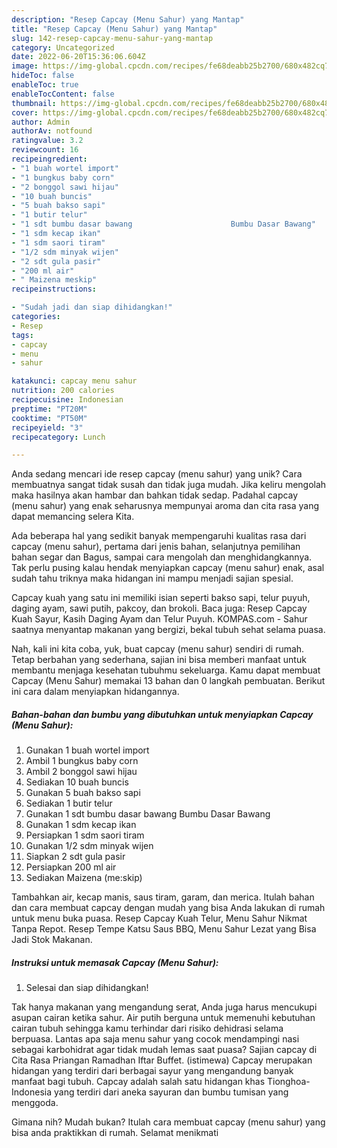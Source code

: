 ```yaml
---
description: "Resep Capcay (Menu Sahur) yang Mantap"
title: "Resep Capcay (Menu Sahur) yang Mantap"
slug: 142-resep-capcay-menu-sahur-yang-mantap
category: Uncategorized
date: 2022-06-20T15:36:06.604Z
image: https://img-global.cpcdn.com/recipes/fe68deabb25b2700/680x482cq70/capcay-menu-sahur-foto-resep-utama.jpg
hideToc: false
enableToc: true
enableTocContent: false
thumbnail: https://img-global.cpcdn.com/recipes/fe68deabb25b2700/680x482cq70/capcay-menu-sahur-foto-resep-utama.jpg
cover: https://img-global.cpcdn.com/recipes/fe68deabb25b2700/680x482cq70/capcay-menu-sahur-foto-resep-utama.jpg
author: Admin
authorAv: notfound
ratingvalue: 3.2
reviewcount: 16
recipeingredient:
- "1 buah wortel import"
- "1 bungkus baby corn"
- "2 bonggol sawi hijau"
- "10 buah buncis"
- "5 buah bakso sapi"
- "1 butir telur"
- "1 sdt bumbu dasar bawang                      Bumbu Dasar Bawang"
- "1 sdm kecap ikan"
- "1 sdm saori tiram"
- "1/2 sdm minyak wijen"
- "2 sdt gula pasir"
- "200 ml air"
- " Maizena meskip"
recipeinstructions:

- "Sudah jadi dan siap dihidangkan!"
categories:
- Resep
tags:
- capcay
- menu
- sahur

katakunci: capcay menu sahur 
nutrition: 200 calories
recipecuisine: Indonesian
preptime: "PT20M"
cooktime: "PT50M"
recipeyield: "3"
recipecategory: Lunch

---
```





Anda sedang mencari ide resep capcay (menu sahur) yang unik? Cara membuatnya sangat tidak susah dan tidak juga mudah. Jika keliru mengolah maka hasilnya akan hambar dan bahkan tidak sedap. Padahal capcay (menu sahur) yang enak seharusnya mempunyai aroma dan cita rasa yang dapat memancing selera Kita.





Ada beberapa hal yang sedikit banyak mempengaruhi kualitas rasa dari capcay (menu sahur), pertama dari jenis bahan, selanjutnya pemilihan bahan segar dan Bagus, sampai cara mengolah dan menghidangkannya. Tak perlu pusing kalau hendak menyiapkan capcay (menu sahur) enak,      asal sudah tahu triknya maka hidangan ini mampu menjadi sajian spesial.














Capcay kuah yang satu ini memiliki isian seperti bakso sapi, telur puyuh, daging ayam, sawi putih, pakcoy, dan brokoli. Baca juga: Resep Capcay Kuah Sayur, Kasih Daging Ayam dan Telur Puyuh. KOMPAS.com - Sahur saatnya menyantap makanan yang bergizi, bekal tubuh sehat selama puasa.






Nah, kali ini kita coba, yuk, buat capcay (menu sahur) sendiri di rumah. Tetap berbahan yang sederhana, sajian ini bisa memberi manfaat untuk membantu menjaga kesehatan tubuhmu sekeluarga. Kamu dapat membuat Capcay (Menu Sahur) memakai 13 bahan dan 0 langkah pembuatan. Berikut ini cara dalam menyiapkan hidangannya.

<!--inarticleads1-->

##### Bahan-bahan dan bumbu yang dibutuhkan untuk menyiapkan Capcay (Menu Sahur):

1. Gunakan 1 buah wortel import
1. Ambil 1 bungkus baby corn
1. Ambil 2 bonggol sawi hijau
1. Sediakan 10 buah buncis
1. Gunakan 5 buah bakso sapi
1. Sediakan 1 butir telur
1. Gunakan 1 sdt bumbu dasar bawang                      Bumbu Dasar Bawang
1. Gunakan 1 sdm kecap ikan
1. Persiapkan 1 sdm saori tiram
1. Gunakan 1/2 sdm minyak wijen
1. Siapkan 2 sdt gula pasir
1. Persiapkan 200 ml air
1. Sediakan  Maizena (me:skip)


Tambahkan air, kecap manis, saus tiram, garam, dan merica. Itulah bahan dan cara membuat capcay dengan mudah yang bisa Anda lakukan di rumah untuk menu buka puasa. Resep Capcay Kuah Telur, Menu Sahur Nikmat Tanpa Repot. Resep Tempe Katsu Saus BBQ, Menu Sahur Lezat yang Bisa Jadi Stok Makanan. 

<!--inarticleads2-->

##### Instruksi untuk memasak Capcay (Menu Sahur):


1. Selesai dan siap dihidangkan!

Tak hanya makanan yang mengandung serat, Anda juga harus mencukupi asupan cairan ketika sahur. Air putih berguna untuk memenuhi kebutuhan cairan tubuh sehingga kamu terhindar dari risiko dehidrasi selama berpuasa. Lantas apa saja menu sahur yang cocok mendampingi nasi sebagai karbohidrat agar tidak mudah lemas saat puasa? Sajian capcay di Cita Rasa Priangan Ramadhan Iftar Buffet. (istimewa) Capcay merupakan hidangan yang terdiri dari berbagai sayur yang mengandung banyak manfaat bagi tubuh. Capcay adalah salah satu hidangan khas Tionghoa-Indonesia yang terdiri dari aneka sayuran dan bumbu tumisan yang menggoda. 

Gimana nih? Mudah bukan? Itulah cara membuat capcay (menu sahur) yang bisa anda praktikkan di rumah. Selamat menikmati
